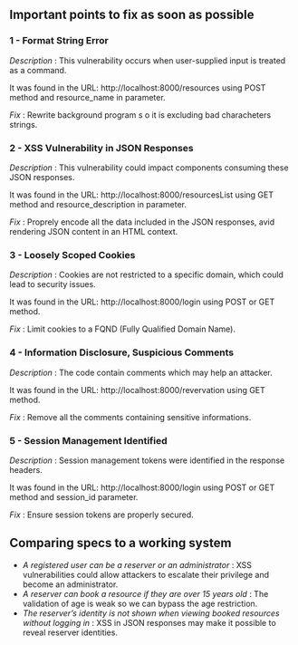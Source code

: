 ## Important points to fix as soon as possible

### 1 - Format String Error
*Description* : This vulnerability occurs when user-supplied input is treated as a command.

It was found in the URL: http://localhost:8000/resources using POST method and resource_name in parameter.

*Fix* : Rewrite background program s o it is excluding bad characheters strings.

### 2 - XSS Vulnerability in JSON Responses
*Description* : This vulnerability could impact components consuming these JSON responses.

It was found in the URL: http://localhost:8000/resourcesList using GET method and resource_description in parameter.

*Fix* : Proprely encode all the data included in the JSON responses, avid rendering JSON content in an HTML context.

### 3 - Loosely Scoped Cookies
*Description* : Cookies are not restricted to a specific domain, which could lead to security issues.

It was found in the URL: http://localhost:8000/login using POST or GET method.

*Fix* : Limit cookies to a FQND (Fully Qualified Domain Name).

### 4 - Information Disclosure, Suspicious Comments 
*Description* : The code contain comments which may help an attacker.

It was found in the URL: http://localhost:8000/revervation using GET method.

*Fix* : Remove all the comments containing sensitive informations.

### 5 - Session Management Identified
*Description* : Session management tokens were identified in the response headers.

It was found in the URL: http://localhost:8000/login using POST or GET method and session_id parameter.

*Fix* : Ensure session tokens are properly secured.

## Comparing specs to a working system

- *A registered user can be a reserver or an administrator* : XSS vulnerabilities could allow attackers to escalate their privilege and become an administrator.
- *A reserver can book a resource if they are over 15 years old* : The validation of age is weak so we can bypass the age restriction.
- *The reserver’s identity is not shown when viewing booked resources without logging in* : XSS in JSON responses may make it possible to reveal reserver identities.